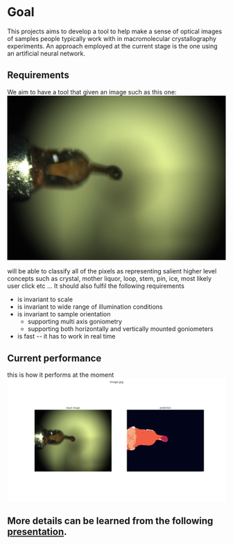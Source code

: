# Goal
This projects aims to develop a tool to help make a sense of optical images of samples people typically work with in macromolecular crystallography experiments. An approach employed at the current stage is the one using an artificial neural network.

## Requirements
We aim to have a tool that given an image such as this one:
![Example input](https://github.com/MartinSavko/murko/blob/main/image.jpg)

will be able to classify all of the pixels as representing salient higher level concepts such as crystal, mother liquor, loop, stem, pin, ice, most likely user click etc ... It should also fulfil the following requirements

* is invariant to scale
* is invariant to wide range of illumination conditions
* is invariant to sample orientation 
  * supporting multi axis goniometry
  * supporting both horizontally and vertically mounted goniometers
* is fast -- it has to work in real time

## Current performance
this is how it performs at the moment
![Result](https://github.com/MartinSavko/murko/blob/main/image_default_model_img_size_256x320_comparison.png)

## More details can be learned from the following [presentation](https://bit.ly/murko_isac).
